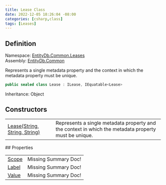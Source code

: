 ```yaml
---
title: Lease Class
date: 2022-12-05 18:26:04 -08:00
categories: [csharp,class]
tags: [Leases]
---
```


## Definition
Namespace: <a href='/posts/csharp.namespace.entitydb.common.leases/'>EntityDb.Common.Leases</a><br />
Assembly: <a href='/posts/csharp.assembly.entitydb.common/'>EntityDb.Common</a><br />

Represents a single metadata property and the context in which the metadata property must be unique.

```cs
public sealed class Lease : ILease, IEquatable<Lease>
```
Inheritance: Object
## Constructors
<table><tr><td><!--/posts/csharp.notimplemented.entitydb.common.leases.lease-.ctor#.../--><a href='#'>Lease(String, String, String)</a></td><td>
Represents a single metadata property and the context in which the metadata property must be unique.
</td></tr></table>
## Properties
<table><tr><td><!--/posts/csharp.notimplemented.entitydb.common.leases.lease.scope/--><a href='#'>Scope</a></td><td>Missing Summary Doc!</td></tr><tr><td><!--/posts/csharp.notimplemented.entitydb.common.leases.lease.label/--><a href='#'>Label</a></td><td>Missing Summary Doc!</td></tr><tr><td><!--/posts/csharp.notimplemented.entitydb.common.leases.lease.value/--><a href='#'>Value</a></td><td>Missing Summary Doc!</td></tr></table>
